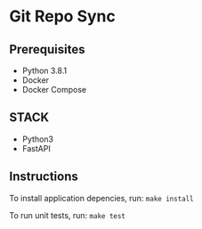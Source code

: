 # Git Repo Sync

## Prerequisites
* Python 3.8.1
* Docker
* Docker Compose

## STACK
* Python3
* FastAPI

## Instructions

To install application depencies, run: `make install`

To run unit tests, run: `make test`
